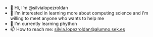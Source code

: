 - 👋 Hi, I’m @silvialopezroldan
- 👀 I’m interested in learning more about computing science and i'm willing to meet anyone who wants to help me
- 🌱 I’m currently learning phython
- 📫 How to reach me: silvia.lopezroldan@alumno.sek.es

<!---
silvialopezroldan/silvialopezroldan is a ✨ special ✨ repository because its `README.md` (this file) appears on your GitHub profile.
You can click the Preview link to take a look at your changes.
--->
